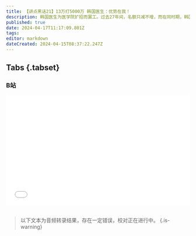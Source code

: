 ```yaml
---
title: 【讲点黑话21】13万打5000万 韩国医生：优势在我！
description: 韩国医生为医学院扩招而罢工。过去27年间，名额只减不增，而在同时期，韩国医生薪酬冲到了全球前列，所有韩国学生都梦想能考进医学院。 已经上车的人，想把车门关紧关死。没上车的人当然会反对，但几次扩招企图都被医生罢工挫败。 因为韩国医生已经通过垄断性的行会，消灭了所有可能的竞争对手或者替代者。而医疗对全社会随时随刻都不可或缺，政府每次都只能接受他们的要价。 所以，虽然这次韩国官方坚称决不让步，但过了选举季，恐怕还会找个台阶，按着医协的条件“妥协”。
published: true
date: 2024-04-17T11:17:09.801Z
tags: 
editor: markdown
dateCreated: 2024-04-15T08:37:22.247Z
---
```


## Tabs {.tabset}

### B站
<div style="position: relative; padding: 30% 45%;">
<iframe style="position: absolute; width: 100%; height: 100%; left: 0; top: 0;" src="//player.bilibili.com/player.html?&bvid=BV1zr421b7J2&page=1&as_wide=1&high_quality=1&danmaku=1&autoplay=0" scrolling="no" border="0" frameborder="no" framespacing="0" allowfullscreen="true"></iframe>
</div>

## 

> 以下文本为音频转录结果，存在一定错误，校对正在进行中。
{.is-warning}


